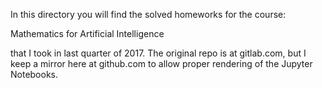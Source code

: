 In this directory you will find the solved homeworks for the course:

Mathematics for Artificial Intelligence

that I took in last quarter of 2017. The original repo is at gitlab.com,
but I keep a mirror here at github.com to allow proper rendering of
the Jupyter Notebooks.
